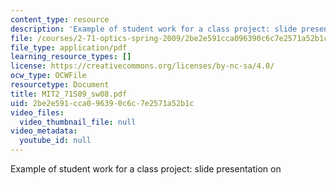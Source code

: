 ```yaml
---
content_type: resource
description: 'Example of student work for a class project: slide presentation on '
file: /courses/2-71-optics-spring-2009/2be2e591cca096390c6c7e2571a52b1c_MIT2_71S09_sw08.pdf
file_type: application/pdf
learning_resource_types: []
license: https://creativecommons.org/licenses/by-nc-sa/4.0/
ocw_type: OCWFile
resourcetype: Document
title: MIT2_71S09_sw08.pdf
uid: 2be2e591-cca0-9639-0c6c-7e2571a52b1c
video_files:
  video_thumbnail_file: null
video_metadata:
  youtube_id: null
---
```

Example of student work for a class project: slide presentation on 